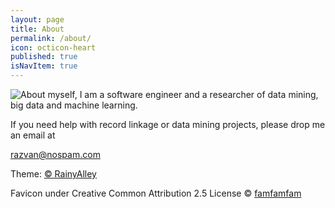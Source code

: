 ```yaml
---
layout: page
title: About
permalink: /about/
icon: octicon-heart
published: true
isNavItem: true
---
```


<img src="img/razvan.png" style="float:left">
About myself, I am a software engineer and a researcher of data mining, big data and machine learning.

If you need help with record linkage or data mining projects, please drop me an email at <div id="mail">razvan@nospam.com</div></a>
<script>document.getElementById("mail").innerHTML = "razvnpp"+chr(64)+"gmai"+"l.com";</script>


Theme:  <a href="http://blog.rainyalley.com/"><span class="word-keep">&copy; RainyAlley </span></a>

Favicon under Creative Common Attribution 2.5 License &copy; <A href="http://www.famfamfam.com">famfamfam</a>

